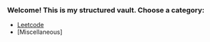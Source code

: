 
### Welcome! This is my structured vault. Choose a category:
- [Leetcode](Knowledge/Leetcode/Leetcode.md)
- [Miscellaneous]
